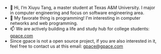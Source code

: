 - 👋 Hi, I’m Xiuyu Tang, a master student at Texas A&M University. I major in computer engineering and focus on software engineering area.
- 👀 My favorate thing is programming! I'm interesting in computer networks and web programming.
- 📫 We are actively building a life and study hub for college students: [gpace.com](https://gpace.com)
- Since gpace is not a open source project, if you are also interested in it, feel free to contact us at this email: gpace@gpace.com

<!---
xiuyu-lana/xiuyu-lana is a ✨ special ✨ repository because its `README.md` (this file) appears on your GitHub profile.
You can click the Preview link to take a look at your changes.
--->
